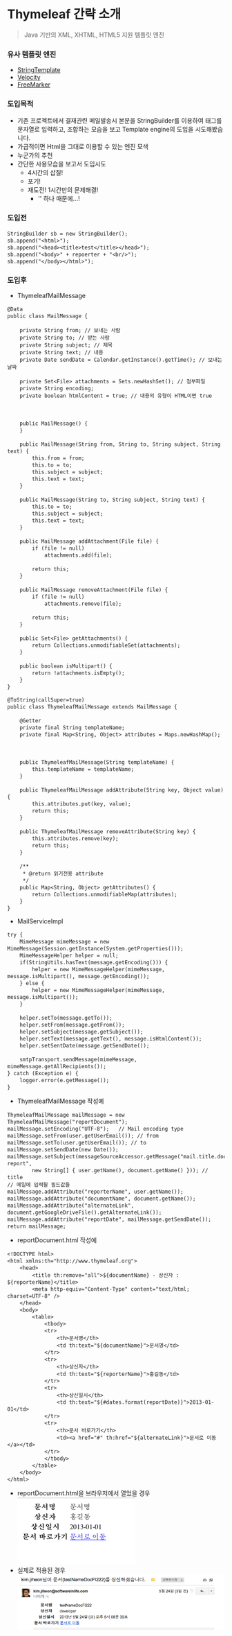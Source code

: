 Thymeleaf 간략 소개
==============

> Java 기반의 XML, XHTML, HTML5 지원 템플릿 엔진

### 유사 템플릿 엔진
* [StringTemplate](http://www.stringtemplate.org/)
* [Velocity](http://velocity.apache.org/)
* [FreeMarker](http://freemarker.sourceforge.net/)

### 도입목적
* 기존 프로젝트에서 결재관련 메일발송시 본문을 StringBuilder를 이용하여 태그를 문자열로 입력하고, 조합하는 모습을 보고 Template engine의 도입을 시도해봤습니다.
* 가급적이면 Html을 그대로 이용할 수 있는 엔진 모색
* 누군가의 추천
* 간단한 사용모습을 보고서 도입시도
	* 4시간의 삽질!
	* 포기!
	* 재도전! 1시간만의 문제해결!
		- '\' 하나 때문에...!

### 도입전

```
StringBuilder sb = new StringBuilder();
sb.append("<html>");
sb.append("<head><title>test</title></head>");
sb.append("<body>" + repoerter + "<br/>");
sb.append("</body></html>");
```

### 도입후
* ThymeleafMailMessage

```
@Data
public class MailMessage {

	private String from; // 보내는 사람
	private String to; // 받는 사람
	private String subject; // 제목
	private String text; // 내용
	private Date sendDate = Calendar.getInstance().getTime(); // 보내는 날짜

	private Set<File> attachments = Sets.newHashSet(); // 첨부파일
	private String encoding;
	private boolean htmlContent = true; // 내용의 유형이 HTML이면 true

	
	
	public MailMessage() {
	}

	public MailMessage(String from, String to, String subject, String text) {
		this.from = from;
		this.to = to;
		this.subject = subject;
		this.text = text;
	}

	public MailMessage(String to, String subject, String text) {
		this.to = to;
		this.subject = subject;
		this.text = text;
	}

	public MailMessage addAttachment(File file) {
		if (file != null)
			attachments.add(file);

		return this;
	}

	public MailMessage removeAttachment(File file) {
		if (file != null)
			attachments.remove(file);

		return this;
	}

	public Set<File> getAttachments() {
		return Collections.unmodifiableSet(attachments);
	}

	public boolean isMultipart() {
		return !attachments.isEmpty();
	}
}
```

```
@ToString(callSuper=true)
public class ThymeleafMailMessage extends MailMessage {

	@Getter
	private final String templateName;
	private final Map<String, Object> attributes = Maps.newHashMap();
	
	
	
	public ThymeleafMailMessage(String templateName) {
		this.templateName = templateName;
	}
	
	public ThymeleafMailMessage addAttribute(String key, Object value) {
		this.attributes.put(key, value);
		return this;
	}
	
	public ThymeleafMailMessage removeAttribute(String key) {
		this.attributes.remove(key);
		return this;
	}
	
	/**
	 * @return 읽기전용 attribute
	 */
	public Map<String, Object> getAttributes() {
		return Collections.unmodifiableMap(attributes);
	}
}
```

* MailServiceImpl

```
try {
	MimeMessage mimeMessage = new MimeMessage(Session.getInstance(System.getProperties()));
	MimeMessageHelper helper = null;
	if(StringUtils.hasText(message.getEncoding())) {
		helper = new MimeMessageHelper(mimeMessage, message.isMultipart(), message.getEncoding());
	} else {
		helper = new MimeMessageHelper(mimeMessage, message.isMultipart());
	}
	
	helper.setTo(message.getTo());
	helper.setFrom(message.getFrom());
	helper.setSubject(message.getSubject());
	helper.setText(message.getText(), message.isHtmlContent());
	helper.setSentDate(message.getSendDate());
	
	smtpTransport.sendMessage(mimeMessage, mimeMessage.getAllRecipients());
} catch (Exception e) {
	logger.error(e.getMessage());
}
```

* ThymeleafMailMessage 작성예

```
ThymeleafMailMessage mailMessage = new ThymeleafMailMessage("reportDocument");
mailMessage.setEncoding("UTF-8");	// Mail encoding type
mailMessage.setFrom(user.getUserEmail()); // from
mailMessage.setTo(user.getUserEmail());	// to
mailMessage.setSendDate(new Date());
mailMessage.setSubject(messageSourceAccessor.getMessage("mail.title.document-report",
		new String[] { user.getName(), document.getName() })); // title
// 메일에 입력될 필드값들
mailMessage.addAttribute("reporterName", user.getName());
mailMessage.addAttribute("documentName", document.getName());
mailMessage.addAttribute("alternateLink", document.getGoogleDriveFile().getAlternateLink());
mailMessage.addAttribute("reportDate", mailMessage.getSendDate());
return mailMessage;
```

* reportDocument.html 작성예

```
<!DOCTYPE html>
<html xmlns:th="http://www.thymeleaf.org">
    <head>
        <title th:remove="all">${documentName} - 상신자 : ${reporterName}</title>
        <meta http-equiv="Content-Type" content="text/html; charset=UTF-8" />
    </head>
    <body>
    	<table>
    		<tbody>
   			<tr>
    			<th>문서명</th>
    			<td th:text="${documentName}">문서명</td>
   			</tr>
   			<tr>
    			<th>상신자</th>
    			<td th:text="${reporterName}">홍길동</td>
   			</tr>
   			<tr>
    			<th>상신일시</th>
    			<td th:text="${#dates.format(reportDate)}">2013-01-01</td>
   			</tr>
   			<tr>
    			<th>문서 바로가기</th>
    			<td><a href="#" th:href="${alternateLink}">문서로 이동</a></td>
   			</tr>
    		</tbody>
    	</table>
    </body>
</html>
```

* reportDocument.html을 브라우저에서 열었을 경우
![브라우저에서 열었을 때](./screenshot/thymeleaf-simpleview.png)
* 실제로 적용된 경우
![템플릿 엔진에 의해 속성값이 주입되어 발송된 화면](./screenshot/thymeleaf-rendering.png)